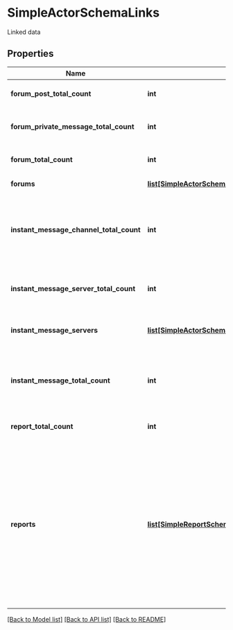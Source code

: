 # SimpleActorSchemaLinks

Linked data

## Properties
Name | Type | Description | Notes
------------ | ------------- | ------------- | -------------
**forum_post_total_count** | **int** | Total count of linked posts. | 
**forum_private_message_total_count** | **int** | Total count of linked private messages. | 
**forum_total_count** | **int** | Total count of linked forums. | 
**forums** | [**list[SimpleActorSchemaLinksForumsInner]**](SimpleActorSchemaLinksForumsInner.md) | Linked forums. | [optional] 
**instant_message_channel_total_count** | **int** | Total count of instant messaging channels of particular server actor participated in. | 
**instant_message_server_total_count** | **int** | Total count of linked instant messaging servers. | 
**instant_message_servers** | [**list[SimpleActorSchemaLinksInstantMessageServersInner]**](SimpleActorSchemaLinksInstantMessageServersInner.md) | Linked instant messaging servers. | [optional] 
**instant_message_total_count** | **int** | Total count of instant messages actor has written on particular server. | 
**report_total_count** | **int** | Total count of linked reports. | 
**reports** | [**list[SimpleReportSchema]**](SimpleReportSchema.md) | Linked reports. Array of simplified version of one of the following: &#x60;Information Report&#x60;, &#x60;Fintel Report&#x60;, &#x60;Malware Report&#x60;, &#x60;Spot Report&#x60;, &#x60;Situation Report&#x60;, &#x60;Breach Alert&#x60;. | [optional] 

[[Back to Model list]](../README.md#documentation-for-models) [[Back to API list]](../README.md#documentation-for-api-endpoints) [[Back to README]](../README.md)


